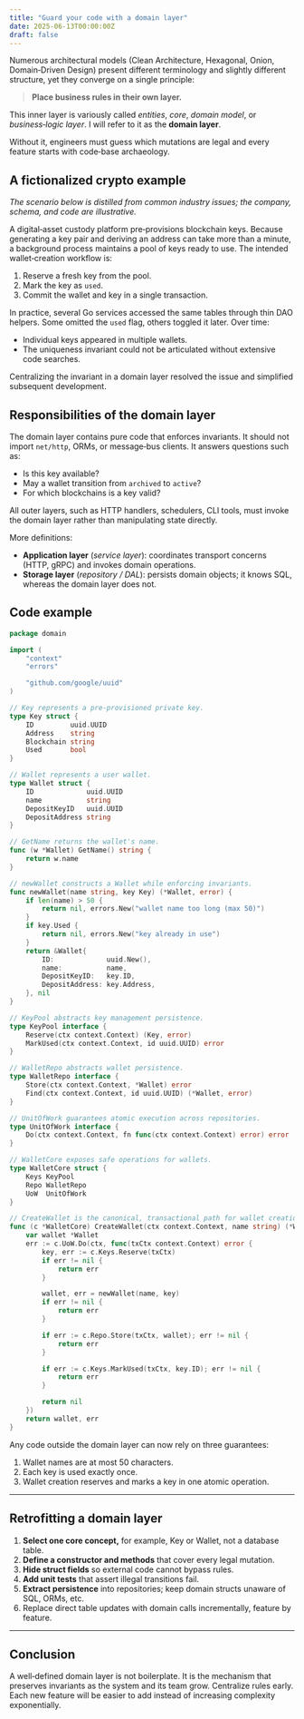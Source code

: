 ```yaml
---
title: "Guard your code with a domain layer"
date: 2025-06-13T00:00:00Z
draft: false
---
```


Numerous architectural models (Clean Architecture, Hexagonal, Onion, Domain‑Driven Design) present different terminology and slightly different structure, yet they converge on a single principle:

> **Place business rules in their own layer.**

This inner layer is variously called *entities*, *core*, *domain model*, or *business‑logic layer*. I will refer to it as the **domain layer**.

Without it, engineers must guess which mutations are legal and every feature starts with code‑base archaeology.

## A fictionalized crypto example

*The scenario below is distilled from common industry issues; the company, schema, and code are illustrative.*

A digital‑asset custody platform pre‑provisions blockchain keys. Because generating a key pair and deriving an address can take more than a minute, a background process maintains a pool of keys ready to use. The intended wallet‑creation workflow is:

1. Reserve a fresh key from the pool.
2. Mark the key as `used`.
3. Commit the wallet and key in a single transaction.

In practice, several Go services accessed the same tables through thin DAO helpers. Some omitted the `used` flag, others toggled it later. Over time:

* Individual keys appeared in multiple wallets.
* The uniqueness invariant could not be articulated without extensive code searches.

Centralizing the invariant in a domain layer resolved the issue and simplified subsequent development.

## Responsibilities of the domain layer

The domain layer contains pure code that enforces invariants. It should not import `net/http`, ORMs, or message‑bus clients. It answers questions such as:

* Is this key available?
* May a wallet transition from `archived` to `active`?
* For which blockchains is a key valid?

All outer layers, such as HTTP handlers, schedulers, CLI tools, must invoke the domain layer rather than manipulating state directly.

More definitions:

* **Application layer** (*service layer*): coordinates transport concerns (HTTP, gRPC) and invokes domain operations.
* **Storage layer** (*repository / DAL*): persists domain objects; it knows SQL, whereas the domain layer does not.

## Code example

```go
package domain

import (
    "context"
    "errors"

    "github.com/google/uuid"
)

// Key represents a pre-provisioned private key.
type Key struct {
    ID         uuid.UUID
    Address    string
    Blockchain string
    Used       bool
}

// Wallet represents a user wallet.
type Wallet struct {
    ID             uuid.UUID
    name           string
    DepositKeyID   uuid.UUID
    DepositAddress string
}

// GetName returns the wallet's name.
func (w *Wallet) GetName() string {
    return w.name
}

// newWallet constructs a Wallet while enforcing invariants.
func newWallet(name string, key Key) (*Wallet, error) {
    if len(name) > 50 {
        return nil, errors.New("wallet name too long (max 50)")
    }
    if key.Used {
        return nil, errors.New("key already in use")
    }
    return &Wallet{
        ID:             uuid.New(),
        name:           name,
        DepositKeyID:   key.ID,
        DepositAddress: key.Address,
    }, nil
}

// KeyPool abstracts key management persistence.
type KeyPool interface {
    Reserve(ctx context.Context) (Key, error)
    MarkUsed(ctx context.Context, id uuid.UUID) error
}

// WalletRepo abstracts wallet persistence.
type WalletRepo interface {
    Store(ctx context.Context, *Wallet) error
    Find(ctx context.Context, id uuid.UUID) (*Wallet, error)
}

// UnitOfWork guarantees atomic execution across repositories.
type UnitOfWork interface {
    Do(ctx context.Context, fn func(ctx context.Context) error) error
}

// WalletCore exposes safe operations for wallets.
type WalletCore struct {
    Keys KeyPool
    Repo WalletRepo
    UoW  UnitOfWork
}

// CreateWallet is the canonical, transactional path for wallet creation.
func (c *WalletCore) CreateWallet(ctx context.Context, name string) (*Wallet, error) {
    var wallet *Wallet
    err := c.UoW.Do(ctx, func(txCtx context.Context) error {
        key, err := c.Keys.Reserve(txCtx)
        if err != nil {
            return err
        }

        wallet, err = newWallet(name, key)
        if err != nil {
            return err
        }

        if err := c.Repo.Store(txCtx, wallet); err != nil {
            return err
        }

        if err := c.Keys.MarkUsed(txCtx, key.ID); err != nil {
            return err
        }

        return nil
    })
    return wallet, err
}
```

Any code outside the domain layer can now rely on three guarantees:

1. Wallet names are at most 50 characters.
2. Each key is used exactly once.
3. Wallet creation reserves and marks a key in one atomic operation.

---

## Retrofitting a domain layer

1. **Select one core concept,** for example, Key or Wallet, not a database table.
2. **Define a constructor and methods** that cover every legal mutation.
3. **Hide struct fields** so external code cannot bypass rules.
4. **Add unit tests** that assert illegal transitions fail.
5. **Extract persistence** into repositories; keep domain structs unaware of SQL, ORMs, etc.
6. Replace direct table updates with domain calls incrementally, feature by feature.

---

## Conclusion

A well‑defined domain layer is not boilerplate. It is the mechanism that preserves invariants as the system and its team grow. Centralize rules early. Each new feature will be easier to add instead of increasing complexity exponentially.
